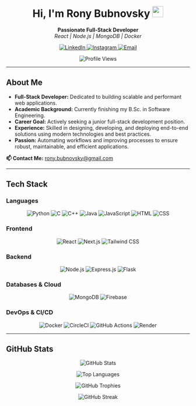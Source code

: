 <h1 align="center">
  Hi, I'm Rony Bubnovsky <img src="https://media.giphy.com/media/hvRJCLFzcasrR4ia7z/giphy.gif" width="30" alt="waving hand"/>
</h1>
<p align="center">
  <strong>Passionate Full-Stack Developer</strong> <br />
  <em>React | Node.js | MongoDB | Docker</em>
</p>

<p align="center">
  <a href="https://www.linkedin.com/in/rony-bubnovsky-software-developer/">
    <img src="https://img.shields.io/badge/LinkedIn-0077B5?style=for-the-badge&logo=linkedin&logoColor=white" alt="LinkedIn"/>
  </a>
  <a href="https://www.instagram.com/rony_bubnovsky/">
    <img src="https://img.shields.io/badge/Instagram-E4405F?style=for-the-badge&logo=instagram&logoColor=white" alt="Instagram"/>
  </a>
  <a href="mailto:rony.bubnovsky@gmail.com">
    <img src="https://img.shields.io/badge/Email-D14836?style=for-the-badge&logo=gmail&logoColor=white" alt="Email"/>
  </a>
</p>

<p align="center">
  <img src="https://komarev.com/ghpvc/?username=RonyBubnovsky&label=Profile%20Views&color=blue&style=flat" alt="Profile Views" />
</p>

---

## About Me

- **Full-Stack Developer:** Dedicated to building scalable and performant web applications.
- **Academic Background:** Currently finishing my B.Sc. in Software Engineering.
- **Career Goal:** Actively seeking a junior full-stack development position.
- **Experience:** Skilled in designing, developing, and deploying end-to-end solutions using modern technologies and best practices.
- **Passion:** Automating workflows and improving processes to ensure robust, maintainable, and efficient applications.

**📫 Contact Me:** [rony.bubnovsky@gmail.com](mailto:rony.bubnovsky@gmail.com)

---

## Tech Stack

### Languages
<p align="center">
  <img src="https://img.shields.io/badge/Python-3776AB?style=for-the-badge&logo=python&logoColor=white" alt="Python" />
  <img src="https://img.shields.io/badge/C-00599C?style=for-the-badge&logo=c&logoColor=white" alt="C" />
  <img src="https://img.shields.io/badge/C++-00599C?style=for-the-badge&logo=c%2B%2B&logoColor=white" alt="C++" />
  <img src="https://img.shields.io/badge/Java-007396?style=for-the-badge&logo=java&logoColor=white" alt="Java" />
  <img src="https://img.shields.io/badge/JavaScript-F7DF1E?style=for-the-badge&logo=javascript&logoColor=black" alt="JavaScript" />
  <img src="https://img.shields.io/badge/HTML-E34F26?style=for-the-badge&logo=html5&logoColor=white" alt="HTML" />
  <img src="https://img.shields.io/badge/CSS-1572B6?style=for-the-badge&logo=css3&logoColor=white" alt="CSS" />
</p>

### Frontend
<p align="center">
  <img src="https://img.shields.io/badge/React-61DAFB?style=for-the-badge&logo=react&logoColor=black" alt="React" />
  <img src="https://img.shields.io/badge/Next.js-000000?style=for-the-badge&logo=nextdotjs&logoColor=white" alt="Next.js" />
  <img src="https://img.shields.io/badge/TailwindCSS-38B2AC?style=for-the-badge&logo=tailwind-css&logoColor=white" alt="Tailwind CSS" />
</p>

### Backend
<p align="center">
  <img src="https://img.shields.io/badge/Node.js-339933?style=for-the-badge&logo=nodedotjs&logoColor=white" alt="Node.js" />
  <img src="https://img.shields.io/badge/Express.js-000000?style=for-the-badge&logo=express&logoColor=white" alt="Express.js" />
  <img src="https://img.shields.io/badge/Flask-000000?style=for-the-badge&logo=flask&logoColor=white" alt="Flask" />
</p>

### Databases & Cloud
<p align="center">
  <img src="https://img.shields.io/badge/MongoDB-47A248?style=for-the-badge&logo=mongodb&logoColor=white" alt="MongoDB" />
  <img src="https://img.shields.io/badge/Firebase-FFCA28?style=for-the-badge&logo=firebase&logoColor=black" alt="Firebase" />
</p>

### DevOps & CI/CD
<p align="center">
  <img src="https://img.shields.io/badge/Docker-2496ED?style=for-the-badge&logo=docker&logoColor=white" alt="Docker" />
  <img src="https://img.shields.io/badge/CircleCI-343434?style=for-the-badge&logo=circleci&logoColor=white" alt="CircleCI" />
  <img src="https://img.shields.io/badge/GitHub_Actions-2088FF?style=for-the-badge&logo=githubactions&logoColor=white" alt="GitHub Actions" />
  <img src="https://img.shields.io/badge/Render-0094F5?style=for-the-badge&logo=render&logoColor=white" alt="Render" />
</p>

---

## GitHub Stats

<p align="center">
  <img src="https://github-readme-stats.vercel.app/api?username=RonyBubnovsky&show_icons=true&theme=tokyonight" alt="GitHub Stats" />
</p>

<p align="center">
  <img src="https://github-readme-stats.vercel.app/api/top-langs/?username=RonyBubnovsky&layout=compact&theme=tokyonight" alt="Top Languages" />
</p>

<p align="center">
  <img src="https://github-profile-trophy.vercel.app/?username=RonyBubnovsky&theme=onedark&no-frame=true&no-bg=true&margin-w=10" alt="GitHub Trophies" />
</p>

<p align="center">
  <img src="https://github-readme-streak-stats.herokuapp.com/?user=RonyBubnovsky&theme=tokyonight" alt="GitHub Streak" />
</p>
